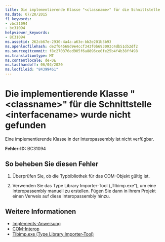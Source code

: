 ```yaml
---
title: Die implementierende Klasse "<classname>" für die Schnittstelle <interfacename> wurde nicht gefunden
ms.date: 07/20/2015
f1_keywords:
- vbc31094
- bc31094
helpviewer_keywords:
- BC31094
ms.assetid: 262cb67e-2930-4a4a-a63e-bb2e201b3b93
ms.openlocfilehash: de2f04568d9e4ccf343f0b693093c4db51d52df2
ms.sourcegitcommit: f8c270376ed905f6a8896ce0fe25b4f4b38ff498
ms.translationtype: MT
ms.contentlocale: de-DE
ms.lasthandoff: 06/04/2020
ms.locfileid: "84399461"
---
```

# <a name="implementing-class-classname-for-interface-interfacename-cannot-be-found"></a>Die implementierende Klasse "\<classname>" für die Schnittstelle \<interfacename> wurde nicht gefunden
Eine implementierende Klasse in der Interopassembly ist nicht verfügbar.  
  
 **Fehler-ID:** BC31094  
  
## <a name="to-correct-this-error"></a>So beheben Sie diesen Fehler  
  
1. Überprüfen Sie, ob die Typbibliothek für das COM-Objekt gültig ist.  
  
2. Verwenden Sie das Type Library Importer-Tool („Tlbimp.exe“), um eine Interopassembly manuell zu erstellen. Fügen Sie dann in Ihrem Projekt einen Verweis auf diese Interopassembly hinzu.  
  
## <a name="see-also"></a>Weitere Informationen

- [Implements-Anweisung](../language-reference/statements/implements-statement.md)
- [COM-Interop](../programming-guide/com-interop/index.md)
- [Tlbimp.exe (Type Library Importer-Tool)](../../framework/tools/tlbimp-exe-type-library-importer.md)
